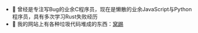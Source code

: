 - 🌱 曾经是专注写Bug的业余C程序员，现在是懒散的业余JavaScript与Python程序员，具有多次学习Rust失败经历
- 💞️ 我的网站上有各种垃圾代码堆成的东西：[窝踢](https://www.wotiku.cn)
